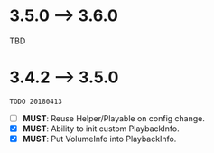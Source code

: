 # 3.5.0 --> 3.6.0

TBD

# 3.4.2 --> 3.5.0

```
TODO 20180413
```

- [ ] **MUST**: Reuse Helper/Playable on config change.
- [x] **MUST**: Ability to init custom PlaybackInfo.
- [x] **MUST**: Put VolumeInfo into PlaybackInfo.